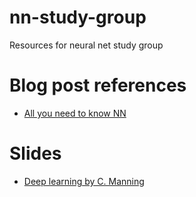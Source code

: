 # nn-study-group
Resources for neural net study group

# Blog post references
- [All you need to know NN](https://towardsdatascience.com/nns-aynk-c34efe37f15a)

# Slides
- [Deep learning by C. Manning](http://www.cs.cmu.edu/~rsalakhu/talks/talk_JSM_part1.pdf)
